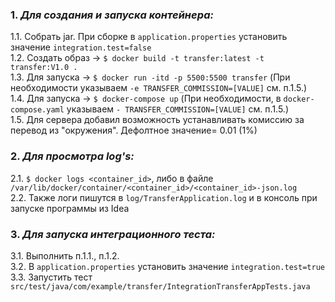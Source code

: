 ### 1. ***Для создания и запуска контейнера:***
1.1. Собрать jar. При сборке в `application.properties` установить значение `integration.test=false`\
1.2. Создать образ -> `$ docker build -t transfer:latest -t transfer:V1.0 .`\
1.3. Для запуска -> `$ docker run -itd -p 5500:5500 transfer` (При необходимости указываем `-е TRANSFER_COMMISSION=[VALUE]` см. п.1.5.)\
1.4. Для запуска -> `$ docker-compose up` (При необходимости, в `docker-compose.yaml` указываем  `- TRANSFER_COMMISSION=[VALUE]` см. п.1.5.)\
1.5. Для сервера добавил возможность устанавливать комиссию за перевод из "окружения". Дефолтное значение= 0.01 (1%)
### 2. ***Для просмотра log's:***
2.1. `$ docker logs <container_id>`, либо в файле `/var/lib/docker/container/<container_id>/<container_id>-json.log`\
2.2. Также логи пишутся в `log/TransferApplication.log` и в консоль при запуске программы из Idea 
### 3. ***Для запуска интеграционного теста:***
3.1. Выполнить п.1.1., п.1.2.\
3.2. В `application.properties` установить значение `integration.test=true`\
3.3. Запустить тест `src/test/java/com/example/transfer/IntegrationTransferAppTests.java`



